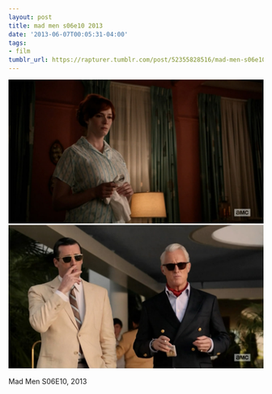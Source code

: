 ```yaml
---
layout: post
title: mad men s06e10 2013
date: '2013-06-07T00:05:31-04:00'
tags:
- film
tumblr_url: https://rapturer.tumblr.com/post/52355828516/mad-men-s06e10-2013
---
```

 ![](/assets/img/tumblr_mo08p7DPhM1r6af0jo1_1280.jpg)  
 ![](/assets/img/tumblr_mo08p7DPhM1r6af0jo2_1280.jpg)  
  

Mad Men S06E10, 2013

